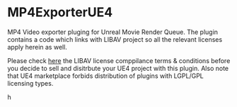 # MP4ExporterUE4

MP4 Video exporter pluging for Unreal Movie Render Queue.
The plugin contains a code which links with LIBAV project so all the relevant licenses apply herein as well.

Please check [here](ttps://libav.org/legal/) the LIBAV license comppilance terms & conditions before you decide to sell and disitrbute your UE4
project with this plugin. Also note that UE4 marketplace forbids distribution of plugins with LGPL/GPL licensing types.


h



